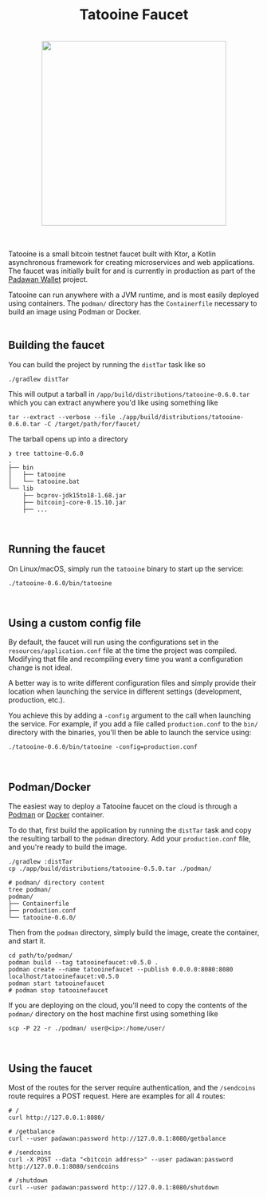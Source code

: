 <div align="center">
    <h1>Tatooine Faucet</h1>
    <br/>
    <img src="./artwork.svg" width="370px" />
    <br/>
    <br/>
    <br/>
</div>

Tatooine is a small bitcoin testnet faucet built with Ktor, a Kotlin asynchronous framework for creating microservices and web applications. The faucet was initially built for and is currently in production as part of the [Padawan Wallet](https://github.com/thunderbiscuit/padawan-wallet) project.

Tatooine can run anywhere with a JVM runtime, and is most easily deployed using containers. The `podman/` directory has the `Containerfile` necessary to build an image using Podman or Docker.  
<br/>

## Building the faucet
You can build the project by running the `distTar` task like so
```shell
./gradlew distTar
```
This will output a tarball in `/app/build/distributions/tatooine-0.6.0.tar` which you can extract anywhere you'd like using something like
```shell
tar --extract --verbose --file ./app/build/distributions/tatooine-0.6.0.tar -C /target/path/for/faucet/
```
The tarball opens up into a directory
```shell
❯ tree tattoine-0.6.0
.
├── bin
│   ├── tatooine
│   └── tatooine.bat
└── lib
    ├── bcprov-jdk15to18-1.68.jar
    ├── bitcoinj-core-0.15.10.jar
    ├── ...
```
<br/>

## Running the faucet
On Linux/macOS, simply run the `tatooine` binary to start up the service:
```shell
./tatooine-0.6.0/bin/tatooine
```
<br/>

## Using a custom config file
By default, the faucet will run using the configurations set in the `resources/application.conf` file at the time the project was compiled. Modifying that file and recompiling every time you want a configuration change is not ideal. 

A better way is to write different configuration files and simply provide their location when launching the service in different settings (development, production, etc.).

You achieve this by adding a `-config` argument to the call when launching the service. For example, if you add a file called `production.conf` to the `bin/` directory with the binaries, you'll then be able to launch the service using:
```shell
./tatooine-0.6.0/bin/tatooine -config=production.conf
```
<br/>

## Podman/Docker
The easiest way to deploy a Tatooine faucet on the cloud is through a [Podman](https://podman.io/) or [Docker](https://www.docker.com/) container.

To do that, first build the application by running the `distTar` task and copy the resulting tarball to the `podman` directory. Add your `production.conf` file, and you're ready to build the image.
```shell
./gradlew :distTar
cp ./app/build/distributions/tatooine-0.5.0.tar ./podman/

# podman/ directory content
tree podman/
podman/
├── Containerfile
├── production.conf
└── tatooine-0.6.0/
```

Then from the `podman` directory, simply build the image, create the container, and start it.
```shell
cd path/to/podman/
podman build --tag tatooinefaucet:v0.5.0 .
podman create --name tatooinefaucet --publish 0.0.0.0:8080:8080 localhost/tatooinefaucet:v0.5.0
podman start tatooinefaucet
# podman stop tatooinefaucet
```

If you are deploying on the cloud, you'll need to copy the contents of the `podman/` directory on the host machine first using something like
```shell
scp -P 22 -r ./podman/ user@<ip>:/home/user/
```
<br/>

## Using the faucet
Most of the routes for the server require authentication, and the `/sendcoins` route requires a POST request. Here are examples for all 4 routes:
```shell
# /
curl http://127.0.0.1:8080/

# /getbalance
curl --user padawan:password http://127.0.0.1:8080/getbalance

# /sendcoins
curl -X POST --data "<bitcoin address>" --user padawan:password http://127.0.0.1:8080/sendcoins

# /shutdown
curl --user padawan:password http://127.0.0.1:8080/shutdown
```
